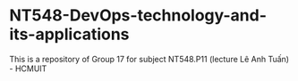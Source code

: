 # NT548-DevOps-technology-and-its-applications
This is a repository of Group 17 for subject NT548.P11 (lecture Lê Anh Tuấn) - HCMUIT
